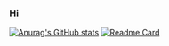### Hi
[![Anurag's GitHub stats](https://github-readme-stats.vercel.app/api?username=Vulpes94)](https://github.com/anuraghazra/github-readme-stats)
[![Readme Card](https://github-readme-stats.vercel.app/api/pin/?username=Vulpes94&repo=im2txt_model)](https://github.com/im2txt_model)


<!--
**Vulpes94/Vulpes94** is a ✨ _special_ ✨ repository because its `README.md` (this file) appears on your GitHub profile.

Here are some ideas to get you started:Cancel changes

- 🔭 I’m currently working on ...
- 🌱 I’m currently learning ...
- 👯 I’m looking to collaborate on ...
- 🤔 I’m looking for help with ...
- 💬 Ask me about ...
- 📫 How to reach me: ...
- 😄 Pronouns: ...
- ⚡ Fun fact: ...
-->
